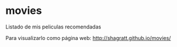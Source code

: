 # movies
Listado de mis peliculas recomendadas

Para visualizarlo como página web:
<a href="http://shagratt.github.io/movies/">http://shagratt.github.io/movies/</a>
